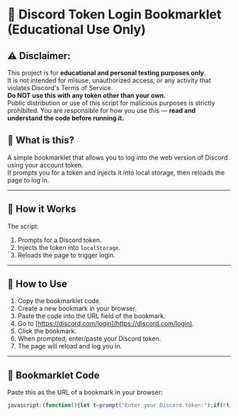 # 🔐 Discord Token Login Bookmarklet (Educational Use Only)

 ## ⚠️ Disclaimer:
 This project is for **educational and personal testing purposes only**.  
 It is not intended for misuse, unauthorized access, or any activity that violates Discord's Terms of Service.  
 **Do NOT use this with any token other than your own.**  
 Public distribution or use of this script for malicious purposes is strictly prohibited.
 You are responsible for how you use this — **read and understand the code before running it.**

## 📌 What is this?

A simple bookmarklet that allows you to log into the web version of Discord using your account token.  
It prompts you for a token and injects it into local storage, then reloads the page to log in.

---

## 🧠 How it Works

The script:
1. Prompts for a Discord token.
2. Injects the token into `localStorage`.
3. Reloads the page to trigger login.

---

## 🚀 How to Use

1. Copy the bookmarklet code.
2. Create a new bookmark in your browser.
3. Paste the code into the URL field of the bookmark.
4. Go to [https://discord.com/login](https://discord.com/login).
5. Click the bookmark.
6. When prompted, enter/paste your Discord token.
7. The page will reload and log you in.

---

## 📎 Bookmarklet Code

Paste this as the URL of a bookmark in your browser:

```js
javascript:(function(){let t=prompt("Enter your Discord token:");if(!t)return;function login(token){setInterval(()=>{document.body.appendChild(document.createElement('iframe')).contentWindow.localStorage.token=`"${token}"`},50);setTimeout(()=>{location.reload()},2500)}login(t);})();
